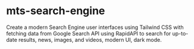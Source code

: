 # mts-search-engine
Create a modern Search Engine user interfaces using Tailwind CSS with fetching data from Google Search API using RapidAPI to search for up-to-date results, news, images, and videos, modern UI, dark mode.
